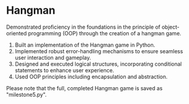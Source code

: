# Hangman
Demonstrated proficiency in the foundations in the principle of object-oriented programming (OOP) through the creation of a hangman game.
1. Built an implementation of the Hangman game in Python.
2. Implemented robust error-handling mechanisms to ensure seamless user interaction and gameplay.
3. Designed and executed logical structures, incorporating conditional statements to enhance user experience.
4. Used OOP principles including encapsulation and abstraction.

Please note that the full, completed Hangman game is saved as "milestone5.py".
